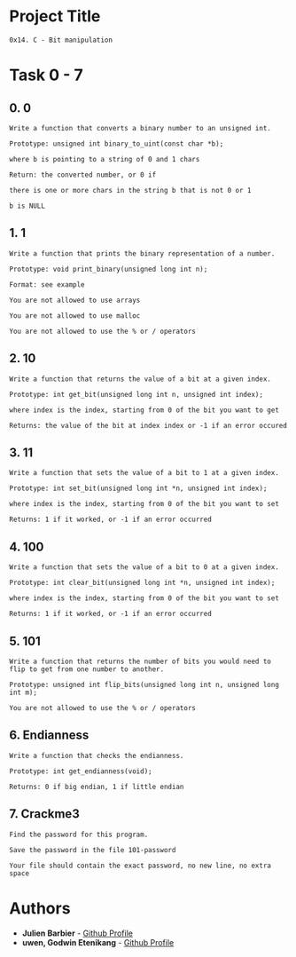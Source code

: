 <a name="Project Title"></a>
# Project Title
	0x14. C - Bit manipulation

# Task 0 - 7
## 0. 0

	Write a function that converts a binary number to an unsigned int.

	Prototype: unsigned int binary_to_uint(const char *b);

	where b is pointing to a string of 0 and 1 chars

	Return: the converted number, or 0 if

	there is one or more chars in the string b that is not 0 or 1

	b is NULL

## 1. 1

	Write a function that prints the binary representation of a number.

	Prototype: void print_binary(unsigned long int n);
	
	Format: see example

	You are not allowed to use arrays

	You are not allowed to use malloc

	You are not allowed to use the % or / operators

## 2. 10

	Write a function that returns the value of a bit at a given index.

	Prototype: int get_bit(unsigned long int n, unsigned int index);

	where index is the index, starting from 0 of the bit you want to get

	Returns: the value of the bit at index index or -1 if an error occured

## 3. 11

	Write a function that sets the value of a bit to 1 at a given index.

	Prototype: int set_bit(unsigned long int *n, unsigned int index);

	where index is the index, starting from 0 of the bit you want to set

	Returns: 1 if it worked, or -1 if an error occurred

## 4. 100

	Write a function that sets the value of a bit to 0 at a given index.

	Prototype: int clear_bit(unsigned long int *n, unsigned int index);

	where index is the index, starting from 0 of the bit you want to set
	
	Returns: 1 if it worked, or -1 if an error occurred

## 5. 101
	
	Write a function that returns the number of bits you would need to flip to get from one number to another.

	Prototype: unsigned int flip_bits(unsigned long int n, unsigned long int m);

	You are not allowed to use the % or / operators

## 6. Endianness
	
	Write a function that checks the endianness.

	Prototype: int get_endianness(void);

	Returns: 0 if big endian, 1 if little endian

## 7. Crackme3
	
	Find the password for this program.

	Save the password in the file 101-password

	Your file should contain the exact password, no new line, no extra space

# Authors
- **Julien Barbier** - [Github Profile](https://github.com/jbarbier)
- **uwen, Godwin Etenikang** - [Github Profile](https://github.com/uwen-godwin)
